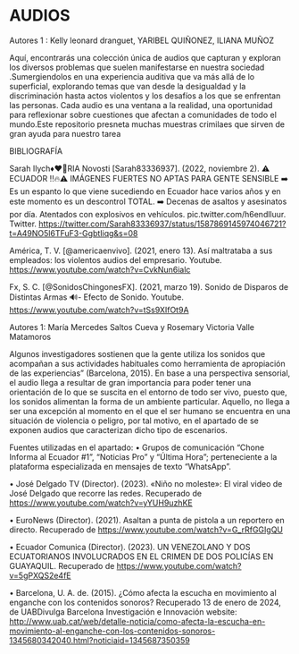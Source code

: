 # AUDIOS

Autores 1 : Kelly leonard dranguet, YARIBEL QUIÑONEZ, ILIANA MUÑOZ

Aquí, encontrarás una colección única de audios que capturan y exploran los diversos problemas que suelen manifestarse en nuestra sociedad .Sumergiendolos en una experiencia auditiva que va más allá de lo superficial, explorando temas que van desde la desigualdad y la discriminación hasta actos violentos y los desafíos a los que se enfrentan las personas. Cada audio es una ventana a la realidad, una oportunidad para reflexionar sobre cuestiones que afectan a comunidades de todo el mundo.Este repositorio presneta muchas muestras crimilaes que sirven de gran ayuda para nuestro tarea 

BIBLIOGRAFÍA 

Sarah Ilych♦️♥️🧸RIA Novosti [Sarah83336937]. (2022, noviembre 2). ⚠️ ECUADOR ‼️🔥⚠️ IMÁGENES FUERTES NO APTAS PARA GENTE SENSIBLE ➡️ Es un espanto lo que viene sucediendo en Ecuador hace varios años y en este momento es un descontrol TOTAL. ➡️ Decenas de asaltos y asesinatos por día. Atentados con explosivos en vehículos. pic.twitter.com/h6endlluur. Twitter. https://twitter.com/Sarah83336937/status/1587869145974046721?t=A49NO5l6TFuF3-GgbtIiqg&s=08

América, T. V. [@americaenvivo]. (2021, enero 13). Así maltrataba a sus empleados: los violentos audios del empresario. Youtube. https://www.youtube.com/watch?v=CvkNun6ialc

Fx, S. C. [@SonidosChingonesFX]. (2021, marzo 19). Sonido de Disparos de Distintas Armas 🔊- Efecto de Sonido. Youtube. https://www.youtube.com/watch?v=tSs9XIfOt9A

Autores 1: María Mercedes Saltos Cueva y Rosemary Victoria Valle Matamoros

Algunos investigadores sostienen que la gente utiliza los sonidos que acompañan a sus actividades habituales como herramienta de apropiación de las experiencias” (Barcelona, 2015). En base a una perspectiva sensorial, el audio llega a resultar de gran importancia para poder tener una orientación de lo que se suscita en el entorno de todo ser vivo, puesto que, los sonidos alimentan la forma de un ambiente particular. Aquello, no llega a ser una excepción al momento en el que el ser humano se encuentra en una situación de violencia o peligro, por tal motivo, en el apartado de se exponen audios que caracterizan dicho tipo de escenarios. 

Fuentes utilizadas en el apartado:
•	Grupos de comunicación “Chone Informa al Ecuador #1”, “Noticias Pro” y “Última Hora”; perteneciente a la plataforma especializada en mensajes de texto “WhatsApp”.

•	José Delgado TV (Director). (2023). «Niño no moleste»: El viral video de José Delgado que recorre las redes. Recuperado de https://www.youtube.com/watch?v=yYUH9uzhKE

•	EuroNews (Director). (2021). Asaltan a punta de pistola a un reportero en directo. Recuperado de https://www.youtube.com/watch?v=G_rRfGGIgQU

•	Ecuador Comunica (Director). (2023). UN VENEZOLANO Y DOS ECUATORIANOS INVOLUCRADOS EN EL CRIMEN DE DOS POLICÍAS EN GUAYAQUIL. Recuperado de https://www.youtube.com/watch?v=5gPXQS2e4fE

•	Barcelona, U. A. de. (2015). ¿Cómo afecta la escucha en movimiento al enganche con los contenidos sonoros? Recuperado 13 de enero de 2024, de UABDivulga Barcelona Investigación e Innovación website: http://www.uab.cat/web/detalle-noticia/como-afecta-la-escucha-en-movimiento-al-enganche-con-los-contenidos-sonoros-1345680342040.html?noticiaid=1345687350359
